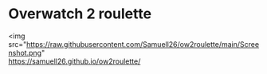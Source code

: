 # Overwatch 2 roulette
<img src="https://raw.githubusercontent.com/Samuell26/ow2roulette/main/Screenshot.png"
<br>
https://samuell26.github.io/ow2roulette/
